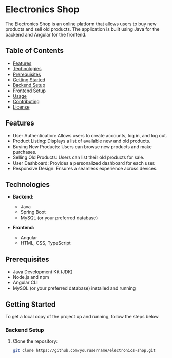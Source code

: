 # Electronics Shop

The Electronics Shop is an online platform that allows users to buy new products and sell old products. The application is built using Java for the backend and Angular for the frontend.

## Table of Contents
- [Features](#features)
- [Technologies](#technologies)
- [Prerequisites](#prerequisites)
- [Getting Started](#getting-started)
- [Backend Setup](#backend-setup)
- [Frontend Setup](#frontend-setup)
- [Usage](#usage)
- [Contributing](#contributing)
- [License](#license)

## Features
- User Authentication: Allows users to create accounts, log in, and log out.
- Product Listing: Displays a list of available new and old products.
- Buying New Products: Users can browse new products and make purchases.
- Selling Old Products: Users can list their old products for sale.
- User Dashboard: Provides a personalized dashboard for each user.
- Responsive Design: Ensures a seamless experience across devices.

## Technologies
- **Backend:**
  - Java
  - Spring Boot
  - MySQL (or your preferred database)
  
- **Frontend:**
  - Angular
  - HTML, CSS, TypeScript

## Prerequisites
- Java Development Kit (JDK)
- Node.js and npm
- Angular CLI
- MySQL (or your preferred database) installed and running

## Getting Started
To get a local copy of the project up and running, follow the steps below.

### Backend Setup
1. Clone the repository:
   ```bash
   git clone https://github.com/yourusername/electronics-shop.git
